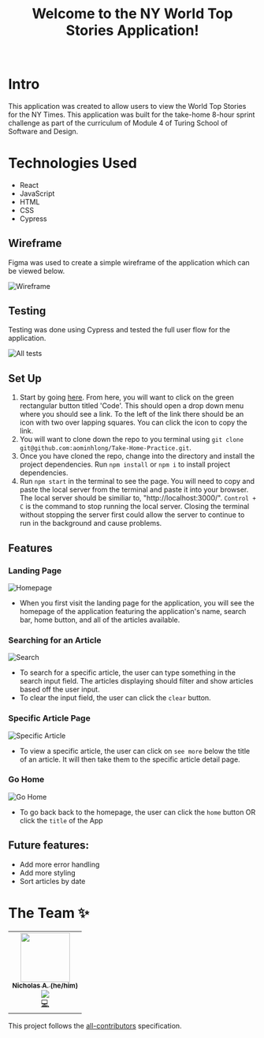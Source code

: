 <div align="center">
<h1> Welcome to the NY World Top Stories Application! </h1>
</div>

<br>


# Intro
This application was created to allow users to view the World Top Stories for the NY Times. This application was built for the take-home 8-hour sprint challenge as part of the curriculum of Module 4 of Turing School of Software and Design. 

# Technologies Used
- React
- JavaScript
- HTML
- CSS
- Cypress

## Wireframe
Figma was used to create a simple wireframe of the application which can be viewed below.

![Wireframe](https://user-images.githubusercontent.com/89413678/183110302-90c11966-a4b3-48a9-80d9-edf08008a2ab.png)

## Testing
Testing was done using Cypress and tested the full user flow for the application.

![All tests](https://user-images.githubusercontent.com/89413678/183127151-05503549-1cca-45d4-884f-d0beef80c38c.png)

## Set Up

 1. Start by going [here](https://github.com/aominhlong/Take-Home-Practice). From here, you will want to click on the green rectangular button titled 'Code'. This should open a drop down menu where you should see a link. To the left of the link there should be an icon with two over lapping squares. You can click the icon to copy the link.
 2. You will want to clone down the repo to you terminal using `git clone git@github.com:aominhlong/Take-Home-Practice.git`.
 3. Once you have cloned the repo, change into the directory and install the project dependencies. Run `npm install` or `npm i` to install project dependencies.
 4. Run `npm start` in the terminal to see the page. You will need to copy and paste the local server from the terminal and paste it into your browser. The local server should be similiar to, "http://localhost:3000/". `Control + C` is the command to stop running the local server. Closing the terminal without stopping the server first could allow the server to continue to run in the background and cause problems.

 ## Features
 
 ### Landing Page
 
![Homepage](https://user-images.githubusercontent.com/89413678/183111073-7659a4ff-f555-4f58-ab7f-afeac4b4a525.png)
 
 - When you first visit the landing page for the application, you will see the homepage of the application featuring the application's name, search bar, home button, and all of the articles available.
 
 ### Searching for an Article
 
![Search](https://user-images.githubusercontent.com/89413678/183111712-7d0911b5-e7e0-480f-b7a9-ac1905b2e7fc.gif)
 
 - To search for a specific article, the user can type something in the search input field. The articles displaying should filter and show articles based off the user input.
 - To clear the input field, the user can click the `clear` button. 
 
 ### Specific Article Page
 
![Specific Article](https://user-images.githubusercontent.com/89413678/183112474-45edadb9-218e-41f8-b785-3f4d6a23e54f.gif)
 
- To view a specific article, the user can click on `see more` below the title of an article. It will then take them to the specific article detail page. 
 
 ### Go Home
 
![Go Home](https://user-images.githubusercontent.com/89413678/183112717-417fc807-5a66-497c-80b7-673ddc0fde49.gif)
 
 - To go back back to the homepage, the user can click the `home` button OR click the `title` of the App

## Future features:
 - Add more error handling
 - Add more styling
 - Sort articles by date

# **The Team ✨**

<table>
<tr>
  <td align="center"><a href="https://github.com/aominhlong"><img src="https://avatars.githubusercontent.com/u/89413678?v=4" width="100px;" alt=""/><br /><sub><b>Nicholas A. (he/him)</b></sub></a><br /><a href="https://www.linkedin.com/in/nicholas-ao/" title ="Linked In"><img src="https://img.shields.io/badge/LinkedIn-0077B5?style=for-the-badge&logo=linkedin&logoColor=white" /></a><br /><a href="https://github.com/PupTrainer/fe_puptrainer/commits?author=aominhlong" title="Code">💻</a></td>
</tr>
</table>

This project follows the [all-contributors](https://github.com/all-contributors/all-contributors) specification.
 

 
 
 
 
